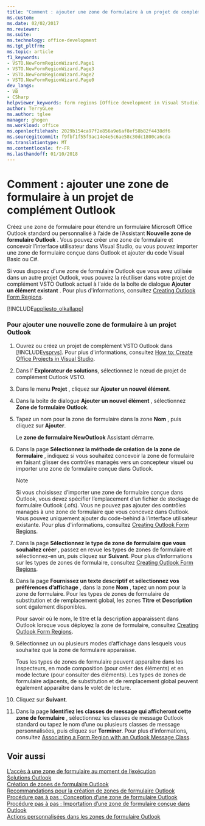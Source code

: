 ```yaml
---
title: "Comment : ajouter une zone de formulaire à un projet de complément Outlook | Documents Microsoft"
ms.custom: 
ms.date: 02/02/2017
ms.reviewer: 
ms.suite: 
ms.technology: office-development
ms.tgt_pltfrm: 
ms.topic: article
f1_keywords:
- VSTO.NewFormRegionWizard.Page1
- VSTO.NewFormRegionWizard.Page3
- VSTO.NewFormRegionWizard.Page2
- VSTO.NewFormRegionWizard.Page0
dev_langs:
- VB
- CSharp
helpviewer_keywords: form regions [Office development in Visual Studio], adding
author: TerryGLee
ms.author: tglee
manager: ghogen
ms.workload: office
ms.openlocfilehash: 2029b154ca97f2e856a9e6af8ef58b82f4438df6
ms.sourcegitcommit: f9fbf1f55f9ac14e4e5c6ae58c30dc1800ca6cda
ms.translationtype: MT
ms.contentlocale: fr-FR
ms.lasthandoff: 01/10/2018
---
```

# <a name="how-to-add-a-form-region-to-an-outlook-add-in-project"></a>Comment : ajouter une zone de formulaire à un projet de complément Outlook
  Créez une zone de formulaire pour étendre un formulaire Microsoft Office Outlook standard ou personnalisé à l’aide de l’Assistant **Nouvelle zone de formulaire Outlook** . Vous pouvez créer une zone de formulaire et concevoir l’interface utilisateur dans Visual Studio, ou vous pouvez importer une zone de formulaire conçue dans Outlook et ajouter du code Visual Basic ou C#.  
  
 Si vous disposez d'une zone de formulaire Outlook que vous avez utilisée dans un autre projet Outlook, vous pouvez la réutiliser dans votre projet de complément VSTO Outlook actuel à l'aide de la boîte de dialogue **Ajouter un élément existant** . Pour plus d'informations, consultez [Creating Outlook Form Regions](../vsto/creating-outlook-form-regions.md).  
  
 [!INCLUDE[appliesto_olkallapp](../vsto/includes/appliesto-olkallapp-md.md)]  
  
### <a name="to-add-a-new-form-region-to-an-outlook-project"></a>Pour ajouter une nouvelle zone de formulaire à un projet Outlook  
  
1.  Ouvrez ou créez un projet de complément VSTO Outlook dans [!INCLUDE[vsprvs](../sharepoint/includes/vsprvs-md.md)]. Pour plus d'informations, consultez [How to: Create Office Projects in Visual Studio](../vsto/how-to-create-office-projects-in-visual-studio.md).  
  
2.  Dans l’ **Explorateur de solutions**, sélectionnez le nœud de projet de complément Outlook VSTO.  
  
3.  Dans le menu **Projet** , cliquez sur **Ajouter un nouvel élément**.  
  
4.  Dans la boîte de dialogue **Ajouter un nouvel élément** , sélectionnez **Zone de formulaire Outlook**.  
  
5.  Tapez un nom pour la zone de formulaire dans la zone **Nom** , puis cliquez sur **Ajouter**.  
  
     Le **zone de formulaire NewOutlook** Assistant démarre.  
  
6.  Dans la page **Sélectionnez la méthode de création de la zone de formulaire** , indiquez si vous souhaitez concevoir la zone de formulaire en faisant glisser des contrôles managés vers un concepteur visuel ou importer une zone de formulaire conçue dans Outlook.  
  
    > [!NOTE]  
    >  Si vous choisissez d’importer une zone de formulaire conçue dans Outlook, vous devez spécifier l’emplacement d’un fichier de stockage de formulaire Outlook (.ofs). Vous ne pouvez pas ajouter des contrôles managés à une zone de formulaire que vous concevez dans Outlook. Vous pouvez uniquement ajouter du code-behind à l’interface utilisateur existante. Pour plus d'informations, consultez [Creating Outlook Form Regions](../vsto/creating-outlook-form-regions.md).  
  
7.  Dans la page **Sélectionnez le type de zone de formulaire que vous souhaitez créer** , passez en revue les types de zones de formulaire et sélectionnez-en un, puis cliquez sur **Suivant**. Pour plus d’informations sur les types de zones de formulaire, consultez [Creating Outlook Form Regions](../vsto/creating-outlook-form-regions.md).  
  
8.  Dans la page **Fournissez un texte descriptif et sélectionnez vos préférences d’affichage** , dans la zone **Nom** , tapez un nom pour la zone de formulaire. Pour les types de zones de formulaire de substitution et de remplacement global, les zones **Titre** et **Description** sont également disponibles.  
  
     Pour savoir où le nom, le titre et la description apparaissent dans Outlook lorsque vous déployez la zone de formulaire, consultez [Creating Outlook Form Regions](../vsto/creating-outlook-form-regions.md).  
  
9. Sélectionnez un ou plusieurs modes d’affichage dans lesquels vous souhaitez que la zone de formulaire apparaisse.  
  
     Tous les types de zones de formulaire peuvent apparaître dans les inspecteurs, en mode composition (pour créer des éléments) et en mode lecture (pour consulter des éléments). Les types de zones de formulaire adjacents, de substitution et de remplacement global peuvent également apparaître dans le volet de lecture.  
  
10. Cliquez sur **Suivant**.  
  
11. Dans la page **Identifiez les classes de message qui afficheront cette zone de formulaire** , sélectionnez les classes de message Outlook standard ou tapez le nom d’une ou plusieurs classes de message personnalisées, puis cliquez sur **Terminer**. Pour plus d'informations, consultez [Associating a Form Region with an Outlook Message Class](../vsto/associating-a-form-region-with-an-outlook-message-class.md).  
  
## <a name="see-also"></a>Voir aussi  
 [L’accès à une zone de formulaire au moment de l’exécution](../vsto/accessing-a-form-region-at-run-time.md)   
 [Solutions Outlook](../vsto/outlook-solutions.md)   
 [Création de zones de formulaire Outlook](../vsto/creating-outlook-form-regions.md)   
 [Recommandations pour la création de zones de formulaire Outlook](../vsto/guidelines-for-creating-outlook-form-regions.md)   
 [Procédure pas à pas : Conception d’une zone de formulaire Outlook](../vsto/walkthrough-designing-an-outlook-form-region.md)   
 [Procédure pas à pas : Importation d’une zone de formulaire conçue dans Outlook](../vsto/walkthrough-importing-a-form-region-that-is-designed-in-outlook.md)   
 [Actions personnalisées dans les zones de formulaire Outlook](../vsto/custom-actions-in-outlook-form-regions.md)  
  
  